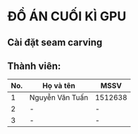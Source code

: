 # ĐỒ ÁN CUỐI KÌ GPU

## Cài đặt seam carving

## Thành viên:
| No.  | Họ và tên | MSSV |
| ------------- | ------------- | ------------- |
| 1  | Nguyễn Văn Tuấn | 1512638 |
| 2  | -  | - |
| 3  | -  | - |